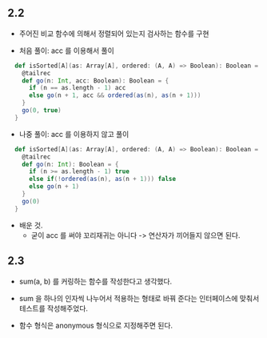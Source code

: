 ## 2.2

- 주어진 비교 함수에 의해서 정렬되어 있는지 검사하는 함수를 구현

- 처음 풀이: acc 를 이용해서 풀이

```scala
  def isSorted[A](as: Array[A], ordered: (A, A) => Boolean): Boolean = {
    @tailrec
    def go(n: Int, acc: Boolean): Boolean = {
      if (n == as.length - 1) acc
      else go(n + 1, acc && ordered(as(n), as(n + 1)))
    }
    go(0, true)
  }

```

- 나중 풀이: acc 를 이용하지 않고 풀이

```scala
  def isSorted[A](as: Array[A], ordered: (A, A) => Boolean): Boolean = {
    @tailrec
    def go(n: Int): Boolean = {
      if (n >= as.length - 1) true
      else if(!ordered(as(n), as(n + 1))) false
      else go(n + 1)
    }
    go(0)
  }
```

- 배운 것.
  - 굳이 acc 를 써야 꼬리재귀는 아니다 -> 연산자가 끼어들지 않으면 된다. 

## 2.3

- sum(a, b) 를 커링하는 함수를 작성한다고 생각했다.

- sum 을 하나의 인자씩 나누어서 적용하는 형태로 바꿔 준다는 인터페이스에 맞춰서 테스트를 작성해주었다.
- 함수 형식은 anonymous 형식으로 지정해주면 된다. 

